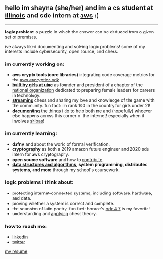 ## hello im shayna (she/her) and im a cs student at [illinois](https://github.com/illinois) and sde intern at [aws](https://github.com/awslabs) :)
---
**logic problem**: a puzzle in which the answer can be deduced from a given set of premises.

ive always liked documenting and solving logic problems! some of my interests include cybersecurity, open source, and chess.


### im currently working on:
- **aws crypto tools (core libraries)** integrating code coverage metrics for the [aws encryption sdk](https://docs.aws.amazon.com/encryption-sdk/latest/developer-guide/introduction.html).
- **[built by girls at uiuc](https://www.facebook.com/BuiltByGirlsUIUC)** as founder and president of a chapter of the [national organization](https://www.builtbygirls.com/) dedicated to preparing female leaders for careers in technology.
- **[streaming](https://www.twitch.tv/robloxbabe2000)** chess and sharing my love and knowledge of the game with the community. fun fact: im rank 100 in the country for girls under 21!
- **[documenting](https://drive.google.com/drive/folders/1GsTGTIvQ_MATyW99rFxuyeN373b769Ka?usp=sharing)** the things i do to help both me and (hopefully) whoever else happens across this corner of the internet! especially when it involves [shibas](https://www.youtube.com/watch?v=6qoHU2EmZ18)!

### im currently learning:
- **[dafny](https://github.com/dafny-lang/dafny)** and about the world of formal verification.
- **cryptography** as both a 2019 amazon future engineer and 2020 sde intern for aws cryptography.
- **open source software** and how to [contribute](https://github.com/aws/aws-encryption-sdk-java/pull/119).
- **[data structures and algorithms](https://courses.engr.illinois.edu/cs225/fa2019/policy/syllabus/), system programming, distributed systems, and more** through my school's coursework.

### logic problems i think about:
- protecting internet-connected systems, including software, hardware, and data.
- proving whether a system is correct and complete.
- the scansion of latin poetry. fun fact: horace's [ode 4.7](https://www.johnderbyshire.com/Readings/odes-4-7.html) is my favorite!
- understanding and [applying](https://lichess.org/@/shayna_begonia) chess theory.

### how to reach me:
- [linkedin](https://www.linkedin.com/in/shayna-provine/)
- [twitter](https://twitter.com/sheepshoop)

[my resume](https://github.com/sprovine/sprovine/blob/master/Shayna%20Provine%20Resume%202020.pdf)
